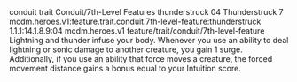 <ability>
  <metadata>
    <class>conduit</class>
    <feature_type>trait</feature_type>
    <file_dpath>Conduit/7th-Level Features</file_dpath>
    <item_id>thunderstruck</item_id>
    <item_index>04</item_index>
    <item_name>Thunderstruck</item_name>
    <level>7</level>
    <scc>mcdm.heroes.v1:feature.trait.conduit.7th-level-feature:thunderstruck</scc>
    <scdc>1.1.1:14.1.8.9:04</scdc>
    <source>mcdm.heroes.v1</source>
    <type>feature/trait/conduit/7th-level-feature</type>
  </metadata>
  <effects>
    <effect type="mundane">Lightning and thunder infuse your body. Whenever you use an ability to deal lightning or sonic damage to another creature, you gain 1 surge. Additionally, if you use an ability that force moves a creature, the forced movement distance gains a bonus equal to your Intuition score.</effect>
  </effects>
</ability>
